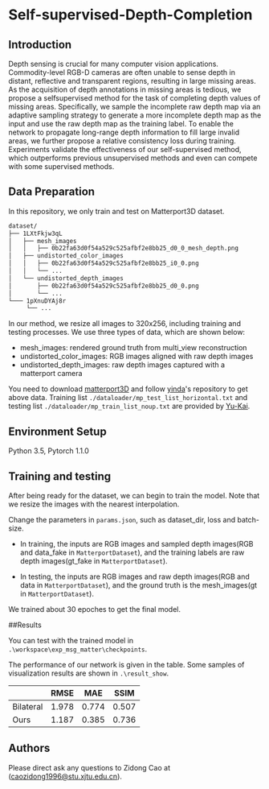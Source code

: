 # Self-supervised-Depth-Completion

## Introduction

Depth sensing is crucial for many computer vision applications. Commodity-level RGB-D cameras are often unable to sense depth in distant, reflective and transparent regions,
resulting in large missing areas. As the acquisition of depth annotations in missing areas is tedious, we propose a selfsupervised method for the task of completing depth values of missing areas. Specifically, we sample the incomplete raw depth map via an adaptive sampling strategy to generate a more incomplete depth map as the input and use the raw depth map as the training label. To enable the network to propagate long-range depth information to fill large invalid areas, we
further propose a relative consistency loss during training. Experiments validate the effectiveness of our self-supervised method, which outperforms previous unsupervised methods and even can compete with some supervised methods.

## Data Preparation
In this repository, we only train and test on Matterport3D dataset.
```bash
dataset/
├── 1LXtFkjw3qL
│   ├── mesh_images
│   │   ├── 0b22fa63d0f54a529c525afbf2e8bb25_d0_0_mesh_depth.png
│   ├── undistorted_color_images
│   │   ├── 0b22fa63d0f54a529c525afbf2e8bb25_i0_0.png
│   │   └── ...
│   └── undistorted_depth_images
│       ├── 0b22fa63d0f54a529c525afbf2e8bb25_d0_0.png
│       └── ...
└─── 1pXnuDYAj8r
     └── ...
```
In our method, we resize all images to 320x256, including training and testing processes. We use three types of data, which are shown below:
- mesh_images: rendered ground truth from multi_view reconstruction
- undistorted_color_images: RGB images aligned with raw depth images
- undistorted_depth_images: raw depth images captured with a matterport camera

You need to download  [matterport3D](https://github.com/niessner/Matterport) and follow [yinda](https://github.com/yindaz/DeepCompletionRelease)'s repository to get above data. Training list `./dataloader/mp_test_list_horizontal.txt` and testing list `./dataloader/mp_train_list_noup.txt` are provided by [Yu-Kai](https://github.com/tsunghan-mama/Depth-Completion).

## Environment Setup
Python 3.5, Pytorch 1.1.0

## Training and testing
After being ready for the dataset, we can begin to train the model. Note that we resize the images with the nearest interpolation. 

Change the parameters in `params.json`, such as dataset_dir, loss and batch-size.

- In training, the inputs are RGB images and sampled depth images(RGB and data_fake in `MatterportDataset`), and the training labels are raw depth images(gt_fake in `MatterportDataset`).

- In testing, the inputs are RGB images and raw depth images(RGB and data in `MatterportDataset`), and the ground truth is the mesh_images(gt in `MatterportDataset`).

We trained about 30 epoches to get the final model.

##Results

You can test with the trained model in `.\workspace\exp_msg_matter\checkpoints`.

The performance of our network is given in the table. Some samples of visualization results are shown in `.\result_show`.

|        |  RMSE |  MAE |  SSIM  |
|--------|-------|-------|-------|
|Bilateral|1.978|0.774|0.507|
|Ours|1.187|0.385|0.736|

## Authors

Please direct ask any questions to Zidong Cao at (caozidong1996@stu.xjtu.edu.cn).

